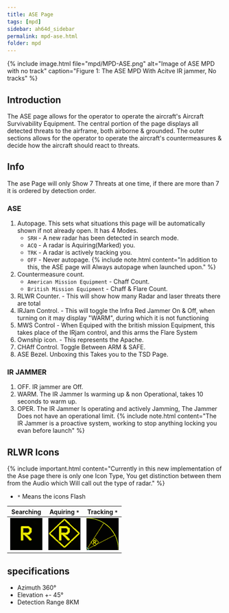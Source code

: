 ```yaml
---
title: ASE Page
tags: [mpd]
sidebar: ah64d_sidebar
permalink: mpd-ase.html
folder: mpd
---
```



{% include image.html file="mpd/MPD-ASE.png" alt="Image of ASE MPD with no track" caption="Figure 1: The ASE MPD With Acitve IR jammer, No tracks" %}

## Introduction

The ASE page allows for the operator to operate the aircraft's Aircraft Survivability Equipment. The central portion of the page displays all detected threats to the airframe, both airborne & grounded. The outer sections allows for the operator to operate the aircraft's countermeasures & decide how the aircraft should react to threats.

## Info
The ase Page will only Show 7 Threats at one time, if there are more than 7 it is ordered by detection order.
### ASE

1. Autopage. This sets what situations this page will be automatically shown if not already open. It has 4 Modes.
    * `SRH` - A new radar has been detected in search mode.
    * `ACQ` - A radar is Aquiring(Marked) you.
    * `TRK` - A radar is actively tracking you.
    * `OFF` - Never autopage.
    {% include note.html content="In addition to this, the ASE page will Always autopage when launched upon." %}
3. Countermeasure count.
    * `American Mission Equipment` - Chaff Count.
    * `British Mission Equipment`  - Chaff & Flare Count.
4. RLWR Counter. - This will show how many Radar and laser threats there are total
5. IRJam Control. - This will toggle the Infra Red Jammer On & Off, when turning on it may display "WARM", during which it is not functioning
6. MWS Control - When Equiped with the british mission Equipment, this takes place of the IRjam control, and this arms the Flare System
7. Ownship icon. - This represents the Apache.
8. CHAff Control. Toggle Between ARM & SAFE.
9. ASE Bezel. Unboxing this Takes you to the TSD Page.

### IR JAMMER

1. OFF. IR jammer are Off.
2. WARM. The IR Jammer Is warming up & non Operational, takes 10 seconds to warm up.
3. OPER. The IR Jammer Is operating and actively Jamming, The Jammer Does not have an operational limit.
    {% include note.html content="The IR Jammer is a proactive system, working to stop anything locking you evan before launch" %}

## RLWR Icons

{% include important.html content="Currently in this new implementation of the Ase page there is only one Icon Type, You get distinction between them from the Audio which Will call out the type of radar." %}

*  `*` Means the icons Flash

| Searching | Aquiring `*`| Tracking `*`
| :-: | :-: | :-: |
| ![](images/tex/icons/MPD-ASE-Radar-Searching.png) | ![](images/tex/icons/MPD-ASE-Radar-Aquiring.png) | ![](images/tex/icons/MPD-ASE-Radar-Tracking.png) |

## specifications
- Azimuth 360°
- Elevation +- 45°
- Detection Range 8KM